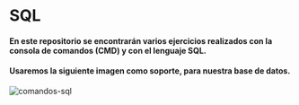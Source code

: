 # SQL

#### En este repositorio se encontrarán varios ejercicios realizados con la consola de comandos (CMD) y con el lenguaje SQL.

#### Usaremos la siguiente imagen como soporte, para nuestra base de datos.

![comandos-sql](https://github.com/Tebancedoo/SQL-Sena/assets/115185706/f8e1f8cb-6bca-40d0-9809-d7c4c1abed68)


<!--https://www.ibm.com/docs/es/psfa/7.1.0?topic=reference-delete-->

